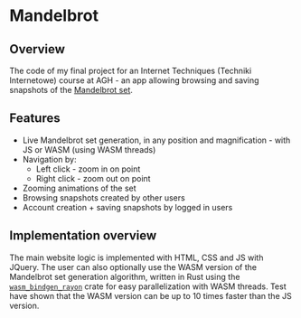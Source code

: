 # Mandelbrot
## Overview
The code of my final project for an Internet Techniques (Techniki Internetowe) course at AGH - an app allowing browsing and saving snapshots of the [Mandelbrot set](https://en.wikipedia.org/wiki/Mandelbrot_set).

## Features
- Live Mandelbrot set generation, in any position and magnification - with JS or WASM (using WASM threads)
- Navigation by:
  - Left click - zoom in on point
  - Right click - zoom out on point
- Zooming animations of the set
- Browsing snapshots created by other users
- Account creation + saving snapshots by logged in users

## Implementation overview
The main website logic is implemented with HTML, CSS and JS with JQuery. The user can also optionally use the WASM version of the Mandelbrot set generation algorithm, written in Rust using the [`wasm_bindgen_rayon`](https://docs.rs/wasm-bindgen-rayon/latest/wasm_bindgen_rayon/) crate for easy parallelization with WASM threads. Test have shown that the WASM version can be up to 10 times faster than the JS version.
